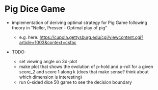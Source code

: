 # Pig Dice Game

- implementation of deriving optimal strategy for Pig Game following theory in  "Neller, Presser - Optimal play of pig"
    - e.g. here: https://cupola.gettysburg.edu/cgi/viewcontent.cgi?article=1003&context=csfac 


- TODO:
    - set viewing angle on 3d-plot
    - make plot that shows the evolution of p-hold and p-roll for a given score_2 and score 1 along k (does that make sense? think about which dimension is interesting)
    - run 6-sided dice 50 game to see the decision boundary




